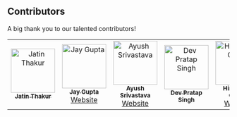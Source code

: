 
## Contributors

A big thank you to our talented contributors!

<table>
  <tr>
    <td align="center">
      <a href="https://github.com/jatinthakur19june-eng">
        <img src="https://github.com/jatinthakur19june-eng.png?size=100" width="100px;" alt="Jatin Thakur"/>
        <br />
        <sub><b>Jatin Thakur</b></sub>
      </a>
    </td>
    <td align="center">
      <a href="https://github.com/Jaygupta09">
        <img src="https://github.com/Jaygupta09.png?size=100" width="100px;" alt="Jay Gupta"/>
        <br />
        <sub><b>Jay Gupta</b></sub>
      </a>
      <br />
      <a href="https://www.linkedin.com/in/jay-gupta-197047309">Website</a>
    </td>
    <td align="center">
      <a href="https://github.com/ayusshs16">
        <img src="https://github.com/ayusshs16.png?size=100" width="100px;" alt="Ayush Srivastava"/>
        <br />
        <sub><b>Ayush Srivastava</b></sub>
      </a>
      <br />
      <a href="https://www.linkedin.com/in/ayusshsrivastava16/">Website</a>
    </td>
     <td align="center">
      <a href="https://github.com/dev-pratap-singh-byte">
        <img src="https://github.com/dev-pratap-singh-byte.png?size=100" width="100px;" alt="Dev Pratap Singh"/>
        <br />
        <sub><b>Dev Pratap Singh</b></sub>
      </a>
    </td>
     <td align="center">
      <a href="https://github.com/webdhimanshu">
        <img src="https://github.com/webdhimanshu.png?size=100" width="100px;" alt="Himanshu Gupta"/>
        <br />
        <sub><b>Himanshu Gupta</b></sub>
      </a>
      <br />
      <a href="https://www.linkedin.com/in/himanshu-guptaa29102004">Website</a>
    </td>
  </tr>
</table>
